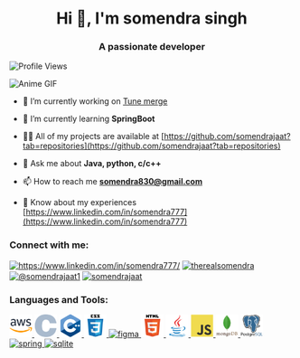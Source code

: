 <h1 align="center">Hi 👋, I'm somendra singh</h1>
<h3 align="center">A passionate developer</h3>

![Profile Views](https://komarev.com/ghpvc/?username=somendrajaat&color=blue)

![Anime GIF](https://media1.giphy.com/media/v1.Y2lkPTc5MGI3NjExaW4zeGR4Zmp4eWF4ZXE3dHQ5eGI3dHFpYngwZXd0bmQ1aXFwaXZnciZlcD12MV9pbnRlcm5hbF9naWZfYnlfaWQmY3Q9Zw/5WUH6YDabP7hK/giphy.gif)



- 🔭 I’m currently working on [Tune merge](https://github.com/somendrajaat/tune--merge)

- 🌱 I’m currently learning **SpringBoot**

- 👨‍💻 All of my projects are available at [https://github.com/somendrajaat?tab=repositories](https://github.com/somendrajaat?tab=repositories)

- 💬 Ask me about **Java, python, c/c++**

- 📫 How to reach me **somendra830@gmail.com**

- 📄 Know about my experiences [https://www.linkedin.com/in/somendra777](https://www.linkedin.com/in/somendra777)

<h3 align="left">Connect with me:</h3>
<p align="left">
<a href="https://www.linkedin.com/in/somendra777/" target="blank"><img align="center" src="https://raw.githubusercontent.com/rahuldkjain/github-profile-readme-generator/master/src/images/icons/Social/linked-in-alt.svg" alt="https://www.linkedin.com/in/somendra777/" height="30" width="40" /></a>
<a href="https://www.instagram.com/therealsomendra" target="blank"><img align="center" src="https://raw.githubusercontent.com/rahuldkjain/github-profile-readme-generator/master/src/images/icons/Social/instagram.svg" alt="therealsomendra" height="30" width="40" /></a>
<a href="https://www.hackerrank.com/@somendrajaat1" target="blank"><img align="center" src="https://raw.githubusercontent.com/rahuldkjain/github-profile-readme-generator/master/src/images/icons/Social/hackerrank.svg" alt="@somendrajaat1" height="30" width="40" /></a>
<a href="https://leetcode.com/u/somendra_vin" target="blank"><img align="center" src="https://raw.githubusercontent.com/rahuldkjain/github-profile-readme-generator/master/src/images/icons/Social/leet-code.svg" alt="somendrajaat" height="30" width="40" /></a>
</p>

<h3 align="left">Languages and Tools:</h3>
<p align="left"> <a href="https://aws.amazon.com" target="_blank" rel="noreferrer"> <img src="https://raw.githubusercontent.com/devicons/devicon/master/icons/amazonwebservices/amazonwebservices-original-wordmark.svg" alt="aws" width="40" height="40"/> </a> <a href="https://www.cprogramming.com/" target="_blank" rel="noreferrer"> <img src="https://raw.githubusercontent.com/devicons/devicon/master/icons/c/c-original.svg" alt="c" width="40" height="40"/> </a> <a href="https://www.w3schools.com/cpp/" target="_blank" rel="noreferrer"> <img src="https://raw.githubusercontent.com/devicons/devicon/master/icons/cplusplus/cplusplus-original.svg" alt="cplusplus" width="40" height="40"/> </a> <a href="https://www.w3schools.com/css/" target="_blank" rel="noreferrer"> <img src="https://raw.githubusercontent.com/devicons/devicon/master/icons/css3/css3-original-wordmark.svg" alt="css3" width="40" height="40"/> </a> <a href="https://www.figma.com/" target="_blank" rel="noreferrer"> <img src="https://www.vectorlogo.zone/logos/figma/figma-icon.svg" alt="figma" width="40" height="40"/> </a> <a href="https://www.w3.org/html/" target="_blank" rel="noreferrer"> <img src="https://raw.githubusercontent.com/devicons/devicon/master/icons/html5/html5-original-wordmark.svg" alt="html5" width="40" height="40"/> </a> <a href="https://www.java.com" target="_blank" rel="noreferrer"> <img src="https://raw.githubusercontent.com/devicons/devicon/master/icons/java/java-original.svg" alt="java" width="40" height="40"/> </a> <a href="https://developer.mozilla.org/en-US/docs/Web/JavaScript" target="_blank" rel="noreferrer"> <img src="https://raw.githubusercontent.com/devicons/devicon/master/icons/javascript/javascript-original.svg" alt="javascript" width="40" height="40"/> </a> <a href="https://www.mongodb.com/" target="_blank" rel="noreferrer"> <img src="https://raw.githubusercontent.com/devicons/devicon/master/icons/mongodb/mongodb-original-wordmark.svg" alt="mongodb" width="40" height="40"/> </a> <a href="https://www.postgresql.org" target="_blank" rel="noreferrer"> <img src="https://raw.githubusercontent.com/devicons/devicon/master/icons/postgresql/postgresql-original-wordmark.svg" alt="postgresql" width="40" height="40"/> </a> <a href="https://spring.io/" target="_blank" rel="noreferrer"> <img src="https://www.vectorlogo.zone/logos/springio/springio-icon.svg" alt="spring" width="40" height="40"/> </a> <a href="https://www.sqlite.org/" target="_blank" rel="noreferrer"> <img src="https://www.vectorlogo.zone/logos/sqlite/sqlite-icon.svg" alt="sqlite" width="40" height="40"/> </a> </p>
